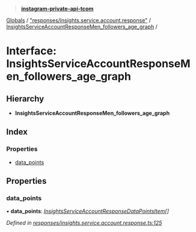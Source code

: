 > **[instagram-private-api-tcom](../README.md)**

[Globals](../README.md) / ["responses/insights.service.account.response"](../modules/_responses_insights_service_account_response_.md) / [InsightsServiceAccountResponseMen_followers_age_graph](_responses_insights_service_account_response_.insightsserviceaccountresponsemen_followers_age_graph.md) /

# Interface: InsightsServiceAccountResponseMen_followers_age_graph

## Hierarchy

* **InsightsServiceAccountResponseMen_followers_age_graph**

## Index

### Properties

* [data_points](_responses_insights_service_account_response_.insightsserviceaccountresponsemen_followers_age_graph.md#data_points)

## Properties

###  data_points

• **data_points**: *[InsightsServiceAccountResponseDataPointsItem](_responses_insights_service_account_response_.insightsserviceaccountresponsedatapointsitem.md)[]*

*Defined in [responses/insights.service.account.response.ts:125](https://github.com/cuonglnhust/instagram-private-api-tcom/blob/3e16058/src/responses/insights.service.account.response.ts#L125)*